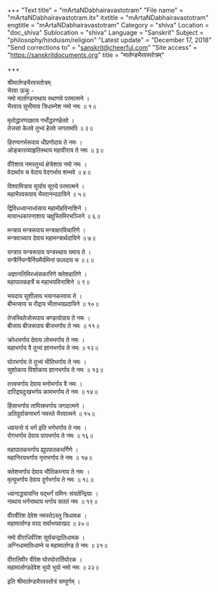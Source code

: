 +++
"Text title" = "mArtaNDabhairavastotram"
"File name" = "mArtaNDabhairavastotram.itx"
itxtitle = "mArtaNDabhairavastotram"
engtitle = "mArtaNDabhairavastotram"
Category = "shiva"
Location = "doc_shiva"
Sublocation = "shiva"
Language = "Sanskrit"
Subject = "philosophy/hinduism/religion"
"Latest update" = "December 17, 2018"
"Send corrections to" = "sanskrit@cheerful.com"
"Site access" = "https://sanskritdocuments.org"
title = "मार्तण्डभैरवस्तोत्रम्"

+++
  
 श्रीमार्तण्डभैरवस्तोत्रम्   
भैरवा ऊचुः -  
नमो मार्ताण्डनाथाय स्थाणवे परमात्मने ।  
भैरवाय सुभीमाय त्रिधाम्नेश नमो नमः ॥ १॥  
  
मृतोद्धारणदक्षाय गर्भोद्धरणहेतवे ।  
तेजसां केतवे तुभ्यं हेतवे जगतामपि ॥ २॥  
  
हिरण्यगर्भरूपाय धीप्रणोदाय ते नमः ।  
ओङ्कारव्याहृतिस्थाय महावीराय ते नमः ॥ ३॥  
  
वीरेशाय नमस्तुभ्यं क्षेत्रेशाय नमो नमः ।  
वेदार्थाय च वेदाय वेदगर्भाय शम्भवे ॥ ४॥  
  
विश्वामित्राय सूर्याय सूरये परमात्मने ।  
महाभैरवरूपाय भैरवानन्ददायिने ॥ ५॥  
  
द्विविधध्वान्तध्वंसाय महामोहविनाशिने ।  
मायान्धकारनाशाय चक्षुस्तिमिरभञ्जिने ॥ ६॥  
  
मन्त्राय मन्त्ररूपाय मन्त्राक्षरविचारिणे ।  
मन्त्रवाच्याय देवाय महामन्त्रार्थदायिने ॥ ७॥  
  
यन्त्राय यन्त्ररूपाय यन्त्रस्थाय यमाय ते ।  
यन्त्रैर्नियन्त्रैर्नियमैर्यमिनां फलदाय च ॥ ८॥  
  
अज्ञानतिमिरध्वंसकारिणे क्लेशहारिणे ।  
महापातकहर्त्रे च महाभयविनाशिने ॥ ९॥  
  
भयदाय सुशीलाय भयानकरवाय ते ।  
बीभत्साय च रौद्राय भीताभयप्रदायिने ॥ १०॥  
  
तेजस्वितेजोरूपाय चण्डायोग्राय ते नमः ।  
बीजाय बीजरूपाय बीजभर्गाय ते नमः ॥ ११॥  
  
क्रोधभर्गाय देवाय लोभभर्गाय ते नमः ।  
महाभर्गाय वै तुभ्यं ज्ञानभर्गाय ते नमः ॥ १२॥  
  
घोरभर्गाय ते तुभ्यं भीतिभर्गाय ते नमः ।  
सुशोकाय विशोकाय ज्ञानभर्गाय ते नमः ॥ १३॥  
  
तत्त्वभर्गाय देवाय मनोभर्गाय वै नमः ।  
दारिद्र्यदुःखभर्गय कामभर्गाय ते नमः ॥ १४॥  
  
हिंसाभर्गाय तामिस्रभर्गाय जगदात्मने ।  
अतिदुर्वासनाभर्ग नमस्ते भैरवात्मने ॥ १५॥  
  
ध्यायन्ते यं भर्ग इति भर्गभर्गाय ते नमः ।  
रोगभर्गाय देवाय पापभर्गाय ते नमः ॥ १६॥  
  
महापातकभर्गाय ह्युपपातकभर्गिणे ।  
महानिरयभर्गाय नृत्तभर्गाय ते नमः ॥ १७॥  
  
क्लेशभर्गाय देवाय भौतिकघ्नाय ते नमः ।  
मृत्युभर्गाय देवाय दुर्गभर्गाय ते नमः ॥ १८॥  
  
ध्यानाद्ध्यायन्ति यद्भर्गं यमिनः संयतेन्द्रियाः ।  
नाथाय भर्गनाथाय भर्गाय सततं नमः ॥ १९॥  
  
वीरवीरेश देवेश नमस्तेऽस्तु त्रिधामक ।  
महामार्ताण्ड वरद सर्वाभयवरप्रद ॥ २०॥  
  
नमो वीराधिवीरेश सूर्यचन्द्रातिधामक ।  
अग्निधामातिधाम्ने च महामार्ताण्ड ते नमः ॥ २१॥  
  
वीरातिवीर वीरेश घोरघोरार्तिघोरक ।  
महामार्ताण्डदेवेश भूयो भूयो नमो नमः ॥ २२॥  
  
इति श्रीमार्तण्डभैरवस्तोत्रं सम्पूर्णम् ।  
  
  
  
